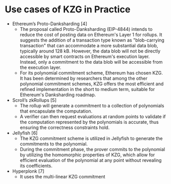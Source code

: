 # Use cases of KZG in Practice

* Ethereum’s Proto-Danksharding \[4]
  * The proposal called Proto-Danksharding (EIP-4844) intends to reduce the cost of posting data on Ethereum's Layer 1 for rollups. It suggests the addition of a transaction type known as "blob-carrying transaction" that can accommodate a more substantial data blob, typically around 128 kB. However, the data blob will not be directly accessible by smart contracts on Ethereum's execution layer. Instead, only a commitment to the data blob will be accessible from the execution layer.
  * For its polynomial commitment scheme, Ethereum has chosen KZG. It has been determined by researchers that among the other polynomial commitment schemes, KZG offers the most efficient and refined implementation in the short to medium term, suitable for Ethereum's Danksharding roadmap.
* Scroll’s zkRollups \[5]
  * The rollup will generate a commitment to a collection of polynomials that encapsulate the computation.
  * A verifier can then request evaluations at random points to validate if the computation represented by the polynomials is accurate, thus ensuring the correctness constraints hold.
* Jellyfish \[6]
  * The KZG commitment scheme is utilized in Jellyfish to generate the commitments to the polynomial.
  * During the commitment phase, the prover commits to the polynomial by utilizing the homomorphic properties of KZG, which allow for efficient evaluation of the polynomial at any point without revealing its coefficients.
* Hyperplonk \[7]
  * It uses the multi-linear KZG commitment
